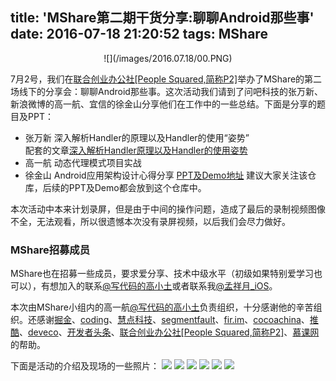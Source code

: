 title: 'MShare第二期干货分享:聊聊Android那些事'
date: 2016-07-18 21:20:52
tags: MShare
---

<div  align="center">    
![](/images/2016.07.18/00.PNG)
</div>

7月2号，我们在[联合创业办公社[People Squared,简称P2]](http://www.people-squared.com/)举办了MShare的第二场线下的分享会：聊聊Android那些事。这次活动我们请到了问吧科技的张万新、新浪微博的高一航、宜信的徐金山分享他们在工作中的一些总结。下面是分享的题目及PPT：   
* 张万新 深入解析Handler的原理以及Handler的使用“姿势”  
  配套的文章[深入解析Handler原理以及Handler的使用姿势](https://github.com/wswenyue/talk/blob/gh-pages/talk_Android_Handler.md)
* 高一航 动态代理模式项目实战
* 徐金山 Android应用架构设计心得分享
[PPT及Demo地址](https://github.com/MShareGroup/MShare_Events/tree/master/%E7%AC%AC%E4%BA%8C%E6%9C%9F_Android_20160702) 建议大家关注该仓库，后续的PPT及Demo都会放到这个仓库中。  

本次活动中本来计划录屏，但是由于中间的操作问题，造成了最后的录制视频图像不全，无法观看，所以很遗憾本次没有录屏视频，以后我们会尽力做好。

### MShare招募成员
<!--- more --->
MShare也在招募一些成员，要求爱分享、技术中级水平（初级如果特别爱学习也可以），有想加入的联系[@写代码的高小土](http://weibo.com/gaoyihang?is_all=1)或者联系我[@孟祥月_iOS](http://weibo.com/u/1750643861?is_all=1)。

本次由MShare小组内的高一航[@写代码的高小土](http://weibo.com/gaoyihang?is_all=1)负责组织，十分感谢他的辛苦组织。还感谢[掘金](http://gold.xitu.io/welcome)、[coding](https://coding.net/)、[慧点科技](http://www.smartdot.com.cn/)、[segmentfault](https://segmentfault.com/)、[fir.im](http://fir.im/)、[cocoachina](http://www.cocoachina.com/)、[推酷](http://www.tuicool.com/)、[deveco](http://www.deveco.io/)、[开发者头条](http://toutiao.io/)、[联合创业办公社[People Squared,简称P2]](http://www.people-squared.com/)、[慕课网](http://www.imooc.com/)的帮助。  

下面是活动的介绍及现场的一些照片：
![](/images/2016.07.18/01.JPG)
![](/images/2016.07.18/02.JPG)
![](/images/2016.07.18/03.JPG)
![](/images/2016.07.18/04.JPG)
![](/images/2016.07.18/05.JPG)
![](/images/2016.07.18/06.jpg)
